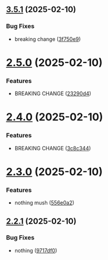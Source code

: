 ## [3.5.1](https://github.com/saizazur1/versionControl/compare/v2.5.0...v3.5.1) (2025-02-10)


### Bug Fixes

* breaking change ([3f750e9](https://github.com/saizazur1/versionControl/commit/3f750e96784a7afc937b09ec449b788e23bc5175))



# [2.5.0](https://github.com/saizazur1/versionControl/compare/v2.4.0...v2.5.0) (2025-02-10)


### Features

* BREAKING CHANGE ([23290d4](https://github.com/saizazur1/versionControl/commit/23290d4ffd9da8a0f001275305dd5c8fd621fd31))



# [2.4.0](https://github.com/saizazur1/versionControl/compare/v2.3.0...v2.4.0) (2025-02-10)


### Features

* BREAKING CHANGE ([3c8c344](https://github.com/saizazur1/versionControl/commit/3c8c3445bf27934c6a91231c70feb4ee2fd776ab))



# [2.3.0](https://github.com/saizazur1/versionControl/compare/v2.2.1...v2.3.0) (2025-02-10)


### Features

* nothing mush ([556e0a2](https://github.com/saizazur1/versionControl/commit/556e0a24316d6a1db25f7197f48e6f3df7eb2ca7))



## [2.2.1](https://github.com/saizazur1/versionControl/compare/v2.2.0...v2.2.1) (2025-02-10)


### Bug Fixes

* nothing ([9717df0](https://github.com/saizazur1/versionControl/commit/9717df0654db4f1e8d87ed23502900d973881a16))



